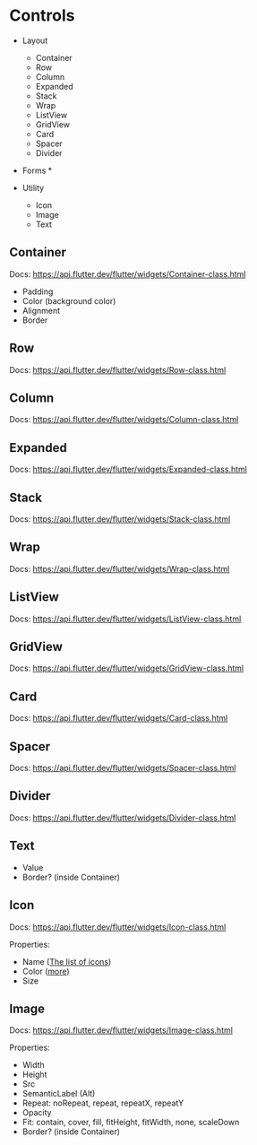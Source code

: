 # Controls

* Layout
  * Container
  * Row
  * Column
  * Expanded
  * Stack
  * Wrap
  * ListView
  * GridView
  * Card
  * Spacer
  * Divider

* Forms
  * 

* Utility
  * Icon
  * Image
  * Text

## Container

Docs: https://api.flutter.dev/flutter/widgets/Container-class.html

* Padding
* Color (background color)
* Alignment
* Border

## Row

Docs: https://api.flutter.dev/flutter/widgets/Row-class.html

## Column

Docs: https://api.flutter.dev/flutter/widgets/Column-class.html

## Expanded

Docs: https://api.flutter.dev/flutter/widgets/Expanded-class.html

## Stack

Docs: https://api.flutter.dev/flutter/widgets/Stack-class.html

## Wrap

Docs: https://api.flutter.dev/flutter/widgets/Wrap-class.html

## ListView

Docs: https://api.flutter.dev/flutter/widgets/ListView-class.html

## GridView

Docs: https://api.flutter.dev/flutter/widgets/GridView-class.html

## Card

Docs: https://api.flutter.dev/flutter/widgets/Card-class.html

## Spacer

Docs: https://api.flutter.dev/flutter/widgets/Spacer-class.html

## Divider

Docs: https://api.flutter.dev/flutter/widgets/Divider-class.html

## Text

* Value
* Border? (inside Container)

## Icon

Docs: https://api.flutter.dev/flutter/widgets/Icon-class.html

Properties:

* Name ([The list of icons](https://api.flutter.dev/flutter/material/Icons-class.html))
* Color ([more](https://api.flutter.dev/flutter/dart-ui/Color-class.html))
* Size

## Image

Docs: https://api.flutter.dev/flutter/widgets/Image-class.html

Properties:

* Width
* Height
* Src
* SemanticLabel (Alt)
* Repeat: noRepeat, repeat, repeatX, repeatY
* Opacity
* Fit: contain, cover, fill, fitHeight, fitWidth, none, scaleDown
* Border? (inside Container)
